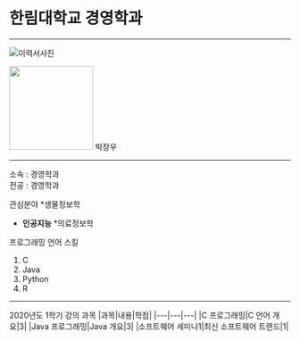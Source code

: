 # 한림대학교 경영학과
---
![이력서사진](pjw.png)

<img src=pjw.png height=150 width-150>
박장우

---

소속 : 경영학과   
전공 : 경영학과   


관심분야
*생물정보학
* **인공지능**
*의료정보학

프로그래밍 언어 스킬
1. C
2. Java
3. Python
4. R

-------------------------

2020년도 1학기 강의 과목
|과목|내용|학점|
|---|---|---|
|C 프로그래밍|C 언어 개요|3|
|Java 프로그래밍|Java 개요|3|
|소프트웨어 세미나1|최신 소프트웨어 트랜드|1|




